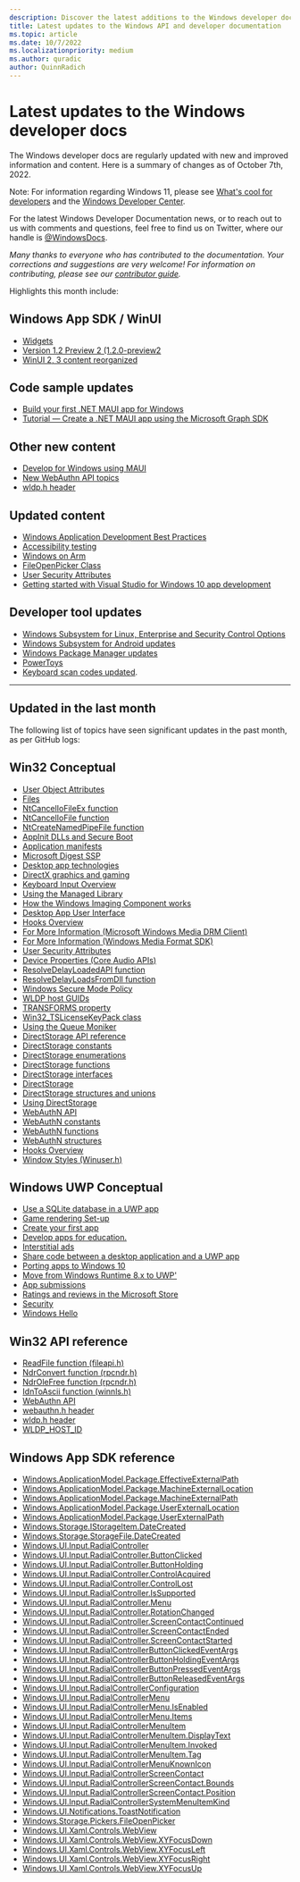 ```yaml
---
description: Discover the latest additions to the Windows developer docs.
title: Latest updates to the Windows API and developer documentation
ms.topic: article
ms.date: 10/7/2022
ms.localizationpriority: medium
ms.author: quradic
author: QuinnRadich
---
```


# Latest updates to the Windows developer docs

The Windows developer docs are regularly updated with new and improved information and content. Here is a summary of changes as of October 7th, 2022.

Note: For information regarding Windows 11, please see [What's cool for developers](https://developer.microsoft.com/windows/windows-for-developers/) and the [Windows Developer Center](https://developer.microsoft.com/windows/).

For the latest Windows Developer Documentation news, or to reach out to us with comments and questions, feel free to find us on Twitter, where our handle is [@WindowsDocs](https://twitter.com/windowsdocs).

*Many thanks to everyone who has contributed to the documentation. Your corrections and suggestions are very welcome! For information on contributing, please see our [contributor guide](/contribute/).*

Highlights this month include:

## Windows App SDK / WinUI

* [Widgets](../design/widgets/index.md)
* [Version 1.2 Preview 2 (1.2.0-preview2](../windows-app-sdk/preview-channel.md)
* [WinUI 2, 3 content reorganized](../winui/index.md)


## Code sample updates

* [Build your first .NET MAUI app for Windows](../windows-dotnet-maui/walkthrough-first-app.md)
* [Tutorial — Create a .NET MAUI app using the Microsoft Graph SDK](../windows-dotnet-maui/tutorial-graph-api.md)


## Other new content

* [Develop for Windows using MAUI](../windows-dotnet-maui/index.md)
* [New WebAuthn API topics](/windows/win32/webauthn/-webauthn-portal)
* [wldp.h header](/windows/win32/api/wldp/)


## Updated content

* [Windows Application Development Best Practices](../get-started/best-practices.md)
* [Accessibility testing](../design/accessibility/accessibility-testing.md)
* [Windows on Arm](/windows/arm/overview)
* [FileOpenPicker Class](/uwp/api/windows.storage.pickers.fileopenpicker?view=winrt-22621)
* [User Security Attributes](/windows/win32/ad/security-properties)
* [Getting started with Visual Studio for Windows 10 app development](/training/modules/get-started-with-visual-studio-for-windows10-app-dev/)

## Developer tool updates

* [Windows Subsystem for Linux, Enterprise and Security Control Options](/windows/wsl/enterprise)
* [Windows Subsystem for Android updates](../../android/wsa/index.md)
* [Windows Package Manager updates](../../package-manager/index.md)
* [PowerToys](../../powertoys/install.md)
* [Keyboard scan codes updated](/windows/win32/inputdev/about-keyboard-input).

<hr>

## Updated in the last month

The following list of topics have seen significant updates in the past month, as per GitHub logs:

## Win32 Conceptual

<ul>

<li><a href="/windows/desktop/AD/user-object-attributes">User Object Attributes</a></li>
<li><a href="/windows/desktop/DevNotes/files">Files</a></li>
<li><a href="/windows/desktop/DevNotes/nt-cancel-io-file-ex">NtCancelIoFileEx function</a></li>
<li><a href="/windows/desktop/DevNotes/nt-cancel-io-file">NtCancelIoFile function</a></li>
<li><a href="/windows/desktop/DevNotes/nt-create-named-pipe-file">NtCreateNamedPipeFile function</a></li>
<li><a href="/windows/desktop/Dlls/secure-boot-and-appinit-dlls">AppInit DLLs and Secure Boot</a></li>
<li><a href="/windows/desktop/SbsCs/application-manifests">Application manifests</a></li>
<li><a href="/windows/desktop/SecAuthN/microsoft-digest-ssp">Microsoft Digest SSP</a></li>
<li><a href="/windows/desktop/desktop-app-technologies">Desktop app technologies</a></li>
<li><a href="/windows/desktop/directx">DirectX graphics and gaming</a></li>
<li><a href="/windows/desktop/inputdev/about-keyboard-input">Keyboard Input Overview</a></li>
<li><a href="/windows/desktop/tablet/using-the-managed-library">Using the Managed Library</a></li>
<li><a href="/windows/desktop/wic/-wic-howwicworks">How the Windows Imaging Component works</a></li>
<li><a href="/windows/desktop/windows-application-ui-development">Desktop App User Interface</a></li>
<li><a href="/windows/desktop/winmsg/about-hooks">Hooks Overview</a></li>
<li><a href="/windows/desktop/wmformat/drm-for-more-information">For More Information (Microsoft Windows Media DRM Client)</a></li>
<li><a href="/windows/desktop/wmformat/for-more-information">For More Information (Windows Media Format SDK)</a></li>


<li><a href="/windows/desktop/AD/security-properties">User Security Attributes</a></li>
<li><a href="/windows/desktop/CoreAudio/device-properties">Device Properties (Core Audio APIs)</a></li>
<li><a href="/windows/desktop/DevNotes/resolvedelayloadedapi">ResolveDelayLoadedAPI function</a></li>
<li><a href="/windows/desktop/DevNotes/resolvedelayloadsfromdll">ResolveDelayLoadsFromDll function</a></li>
<li><a href="/windows/desktop/DevNotes/windows-lockdown-policy">Windows Secure Mode Policy</a></li>
<li><a href="/windows/desktop/DevNotes/wldp-host-guids">WLDP host GUIDs</a></li>
<li><a href="/windows/desktop/Msi/transforms">TRANSFORMS property</a></li>
<li><a href="/windows/desktop/TermServ/win32-tslicensekeypack">Win32_TSLicenseKeyPack class</a></li>
<li><a href="/windows/desktop/cossdk/using-the-queue-moniker">Using the Queue Moniker</a></li>
<li><a href="/windows/desktop/dstorage/dstorage-api-reference">DirectStorage API reference</a></li>
<li><a href="/windows/desktop/dstorage/dstorage-constants">DirectStorage constants</a></li>
<li><a href="/windows/desktop/dstorage/dstorage-enumerations">DirectStorage enumerations</a></li>
<li><a href="/windows/desktop/dstorage/dstorage-functions">DirectStorage functions</a></li>
<li><a href="/windows/desktop/dstorage/dstorage-interfaces">DirectStorage interfaces</a></li>
<li><a href="/windows/desktop/dstorage/dstorage-portal">DirectStorage</a></li>
<li><a href="/windows/desktop/dstorage/dstorage-structures-unions">DirectStorage structures and unions</a></li>
<li><a href="/windows/desktop/dstorage/using-dstorage">Using DirectStorage</a></li>
<li><a href="/windows/desktop/webauthn/-webauthn-portal">WebAuthN API</a></li>
<li><a href="/windows/desktop/webauthn/webauthn-constants">WebAuthN constants</a></li>
<li><a href="/windows/desktop/webauthn/webauthn-functions">WebAuthN functions</a></li>
<li><a href="/windows/desktop/webauthn/webauthn-structures">WebAuthN structures</a></li>
<li><a href="/windows/desktop/winmsg/about-hooks">Hooks Overview</a></li>
<li><a href="/windows/desktop/winmsg/window-styles">Window Styles (Winuser.h)</a></li>
</ul>

## Windows UWP Conceptual



<ul>

<li><a href="/windows/uwp/data-access/sqlite-databases">Use a SQLite database in a UWP app</a></li>
<li><a href="/windows/uwp/gaming/tutorial-game-rendering">Game rendering Set-up</a></li>
<li><a href="/windows/uwp/get-started/your-first-app">Create your first app</a></li>
<li><a href="/windows/uwp/apps-for-education/index">Develop apps for education.</a></li>
<li><a href="/windows/uwp/monetize/interstitial-ads">Interstitial ads</a></li>
<li><a href="/windows/uwp/porting/desktop-to-uwp-migrate">Share code between a desktop application and a UWP app</a></li>
<li><a href="/windows/uwp/porting/index">Porting apps to Windows 10</a></li>
<li><a href="/windows/uwp/porting/w8x-to-uwp-root">Move from Windows Runtime 8.x to UWP'</a></li>
<li><a href="/windows/uwp/publish/app-submissions">App submissions</a></li>
<li><a href="/windows/uwp/publish/ratings-and-reviews">Ratings and reviews in the Microsoft Store</a></li>
<li><a href="/windows/uwp/security/index">Security</a></li>
<li><a href="/windows/uwp/security/microsoft-passport">Windows Hello</a></li>
</ul>



## Win32 API reference

<ul>
<li><a href="/windows/win32/api/fileapi/nf-fileapi-readfile">ReadFile function (fileapi.h) </a></li>
<li><a href="/windows/win32/api/rpcndr/nf-rpcndr-ndrconvert">NdrConvert function (rpcndr.h) </a></li>
<li><a href="/windows/win32/api/rpcndr/nf-rpcndr-ndrolefree">NdrOleFree function (rpcndr.h) </a></li>
<li><a href="/windows/win32/api/winnls/nf-winnls-idntoascii">IdnToAscii function (winnls.h) </a></li>
<li><a href="/windows/win32/api/_webauthn/index">WebAuthn API </a></li>
<li><a href="/windows/win32/api/webauthn/index">webauthn.h header </a></li>
<li><a href="/windows/win32/api/wldp/index">wldp.h header </a></li>
<li><a href="/windows/win32/api/wldp/ne-wldp-wldp_host_id">WLDP_HOST_ID </a></li>
</ul>

## Windows App SDK reference

<ul>
<li><a href="/uwp/api/windows.applicationmodel.package.effectiveexternalpath">Windows.ApplicationModel.Package.EffectiveExternalPath</a></li>
<li><a href="/uwp/api/windows.applicationmodel.package.machineexternallocation">Windows.ApplicationModel.Package.MachineExternalLocation</a></li>
<li><a href="/uwp/api/windows.applicationmodel.package.machineexternalpath">Windows.ApplicationModel.Package.MachineExternalPath</a></li>
<li><a href="/uwp/api/windows.applicationmodel.package.userexternallocation">Windows.ApplicationModel.Package.UserExternalLocation</a></li>
<li><a href="/uwp/api/windows.applicationmodel.package.userexternalpath">Windows.ApplicationModel.Package.UserExternalPath</a></li>
<li><a href="/uwp/api/windows.storage.istorageitem.datecreated">Windows.Storage.IStorageItem.DateCreated</a></li>
<li><a href="/uwp/api/windows.storage.storagefile.datecreated">Windows.Storage.StorageFile.DateCreated</a></li>
<li><a href="/uwp/api/windows.ui.input.radialcontroller">Windows.UI.Input.RadialController</a></li>
<li><a href="/uwp/api/windows.ui.input.radialcontroller.buttonclicked">Windows.UI.Input.RadialController.ButtonClicked</a></li>
<li><a href="/uwp/api/windows.ui.input.radialcontroller.buttonholding">Windows.UI.Input.RadialController.ButtonHolding</a></li>
<li><a href="/uwp/api/windows.ui.input.radialcontroller.controlacquired">Windows.UI.Input.RadialController.ControlAcquired</a></li>
<li><a href="/uwp/api/windows.ui.input.radialcontroller.controllost">Windows.UI.Input.RadialController.ControlLost</a></li>
<li><a href="/uwp/api/windows.ui.input.radialcontroller.issupported">Windows.UI.Input.RadialController.IsSupported</a></li>
<li><a href="/uwp/api/windows.ui.input.radialcontroller.menu">Windows.UI.Input.RadialController.Menu</a></li>
<li><a href="/uwp/api/windows.ui.input.radialcontroller.rotationchanged">Windows.UI.Input.RadialController.RotationChanged</a></li>
<li><a href="/uwp/api/windows.ui.input.radialcontroller.screencontactcontinued">Windows.UI.Input.RadialController.ScreenContactContinued</a></li>
<li><a href="/uwp/api/windows.ui.input.radialcontroller.screencontactended">Windows.UI.Input.RadialController.ScreenContactEnded</a></li>
<li><a href="/uwp/api/windows.ui.input.radialcontroller.screencontactstarted">Windows.UI.Input.RadialController.ScreenContactStarted</a></li>
<li><a href="/uwp/api/windows.ui.input.radialcontrollerbuttonclickedeventargs">Windows.UI.Input.RadialControllerButtonClickedEventArgs</a></li>
<li><a href="/uwp/api/windows.ui.input.radialcontrollerbuttonholdingeventargs">Windows.UI.Input.RadialControllerButtonHoldingEventArgs</a></li>
<li><a href="/uwp/api/windows.ui.input.radialcontrollerbuttonpressedeventargs">Windows.UI.Input.RadialControllerButtonPressedEventArgs</a></li>
<li><a href="/uwp/api/windows.ui.input.radialcontrollerbuttonreleasedeventargs">Windows.UI.Input.RadialControllerButtonReleasedEventArgs</a></li>
<li><a href="/uwp/api/windows.ui.input.radialcontrollerconfiguration">Windows.UI.Input.RadialControllerConfiguration</a></li>
<li><a href="/uwp/api/windows.ui.input.radialcontrollermenu">Windows.UI.Input.RadialControllerMenu</a></li>
<li><a href="/uwp/api/windows.ui.input.radialcontrollermenu.isenabled">Windows.UI.Input.RadialControllerMenu.IsEnabled</a></li>
<li><a href="/uwp/api/windows.ui.input.radialcontrollermenu.items">Windows.UI.Input.RadialControllerMenu.Items</a></li>
<li><a href="/uwp/api/windows.ui.input.radialcontrollermenuitem">Windows.UI.Input.RadialControllerMenuItem</a></li>
<li><a href="/uwp/api/windows.ui.input.radialcontrollermenuitem.displaytext">Windows.UI.Input.RadialControllerMenuItem.DisplayText</a></li>
<li><a href="/uwp/api/windows.ui.input.radialcontrollermenuitem.invoked">Windows.UI.Input.RadialControllerMenuItem.Invoked</a></li>
<li><a href="/uwp/api/windows.ui.input.radialcontrollermenuitem.tag">Windows.UI.Input.RadialControllerMenuItem.Tag</a></li>
<li><a href="/uwp/api/windows.ui.input.radialcontrollermenuknownicon">Windows.UI.Input.RadialControllerMenuKnownIcon</a></li>
<li><a href="/uwp/api/windows.ui.input.radialcontrollerscreencontact">Windows.UI.Input.RadialControllerScreenContact</a></li>
<li><a href="/uwp/api/windows.ui.input.radialcontrollerscreencontact.bounds">Windows.UI.Input.RadialControllerScreenContact.Bounds</a></li>
<li><a href="/uwp/api/windows.ui.input.radialcontrollerscreencontact.position">Windows.UI.Input.RadialControllerScreenContact.Position</a></li>
<li><a href="/uwp/api/windows.ui.input.radialcontrollersystemmenuitemkind">Windows.UI.Input.RadialControllerSystemMenuItemKind</a></li>
<li><a href="/uwp/api/windows.ui.notifications.toastnotification">Windows.UI.Notifications.ToastNotification</a></li>

<li><a href="/uwp/api/windows.storage.pickers.fileopenpicker">Windows.Storage.Pickers.FileOpenPicker</a></li>
<li><a href="/uwp/api/windows.ui.xaml.controls.webview">Windows.UI.Xaml.Controls.WebView</a></li>
<li><a href="/uwp/api/windows.ui.xaml.controls.webview.xyfocusdown">Windows.UI.Xaml.Controls.WebView.XYFocusDown</a></li>
<li><a href="/uwp/api/windows.ui.xaml.controls.webview.xyfocusleft">Windows.UI.Xaml.Controls.WebView.XYFocusLeft</a></li>
<li><a href="/uwp/api/windows.ui.xaml.controls.webview.xyfocusright">Windows.UI.Xaml.Controls.WebView.XYFocusRight</a></li>
<li><a href="/uwp/api/windows.ui.xaml.controls.webview.xyfocusup">Windows.UI.Xaml.Controls.WebView.XYFocusUp</a></li>
</ul>